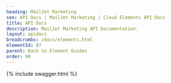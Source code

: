 ```yaml
---
heading: MailJet Marketing
seo: API Docs | MailJet Marketing | Cloud Elements API Docs
title: API Docs
description: MailJet Marketing API Documentation.
layout: apidocs
breadcrumbs: /docs/elements.html
elementId: 87
parent: Back to Element Guides
order: 90
---
```


{% include swagger.html %}
